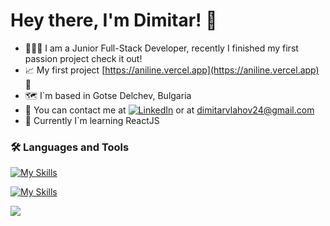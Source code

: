 # Hey there, I'm Dimitar! 👋

- 👨🏻‍💻 I am a Junior Full-Stack Developer, recently I finished my first passion project check it out!
- 📈 My first project [https://aniline.vercel.app](https://aniline.vercel.app) 👀
- 🗺️ I`m based in Gotse Delchev, Bulgaria
- 📧 You can contact me at [![LinkedIn](https://img.shields.io/badge/LinkedIn-%230077B5.svg?logo=linkedin&logoColor=white)](https://www.linkedin.com/in/dimitar-vlahov-04b829227/) or at dimitarvlahov24@gmail.com
- 🧠 Currently I`m learning ReactJS

### :hammer_and_wrench: Languages and Tools

[![My Skills](https://skillicons.dev/icons?i=js,typescript,html,css,angular,react)](https://skillicons.dev)

[![My Skills](https://skillicons.dev/icons?i=nodejs,express,mongodb,git)](https://skillicons.dev)

![](https://github-readme-streak-stats.herokuapp.com/?user=vlahoff&theme=synthwave&hide_border=true)<br/>

